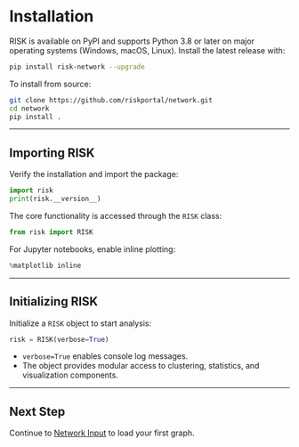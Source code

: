 # Installation

RISK is available on PyPI and supports Python 3.8 or later on major operating systems (Windows, macOS, Linux). Install the latest release with:

```bash
pip install risk-network --upgrade
```

To install from source:

```bash
git clone https://github.com/riskportal/network.git
cd network
pip install .
```

---

## Importing RISK

Verify the installation and import the package:

```python
import risk
print(risk.__version__)
```

The core functionality is accessed through the `RISK` class:

```python
from risk import RISK
```

For Jupyter notebooks, enable inline plotting:

```python
%matplotlib inline
```

---

## Initializing RISK

Initialize a `RISK` object to start analysis:

```python
risk = RISK(verbose=True)
```

- `verbose=True` enables console log messages.
- The object provides modular access to clustering, statistics, and visualization components.

---

## Next Step

Continue to [Network Input](./2_network_input.md) to load your first graph.
